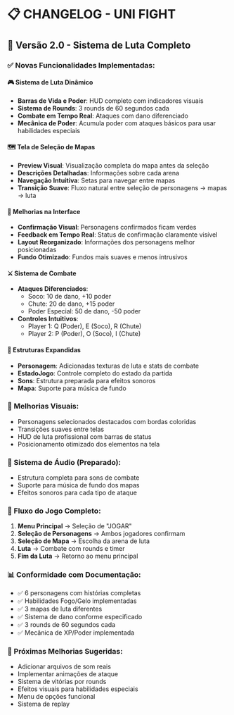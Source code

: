 # 📋 CHANGELOG - UNI FIGHT

## 🚀 Versão 2.0 - Sistema de Luta Completo

### ✅ Novas Funcionalidades Implementadas:

#### 🎮 Sistema de Luta Dinâmico
- **Barras de Vida e Poder**: HUD completo com indicadores visuais
- **Sistema de Rounds**: 3 rounds de 60 segundos cada
- **Combate em Tempo Real**: Ataques com dano diferenciado
- **Mecânica de Poder**: Acumula poder com ataques básicos para usar habilidades especiais

#### 🗺️ Tela de Seleção de Mapas
- **Preview Visual**: Visualização completa do mapa antes da seleção
- **Descrições Detalhadas**: Informações sobre cada arena
- **Navegação Intuitiva**: Setas para navegar entre mapas
- **Transição Suave**: Fluxo natural entre seleção de personagens → mapas → luta

#### 🎯 Melhorias na Interface
- **Confirmação Visual**: Personagens confirmados ficam verdes
- **Feedback em Tempo Real**: Status de confirmação claramente visível
- **Layout Reorganizado**: Informações dos personagens melhor posicionadas
- **Fundo Otimizado**: Fundos mais suaves e menos intrusivos

#### ⚔️ Sistema de Combate
- **Ataques Diferenciados**:
  - Soco: 10 de dano, +10 poder
  - Chute: 20 de dano, +15 poder
  - Poder Especial: 50 de dano, -50 poder
- **Controles Intuitivos**:
  - Player 1: Q (Poder), E (Soco), R (Chute)
  - Player 2: P (Poder), O (Soco), I (Chute)

#### 🔧 Estruturas Expandidas
- **Personagem**: Adicionadas texturas de luta e stats de combate
- **EstadoJogo**: Controle completo do estado da partida
- **Sons**: Estrutura preparada para efeitos sonoros
- **Mapa**: Suporte para música de fundo

### 🎨 Melhorias Visuais:
- Personagens selecionados destacados com bordas coloridas
- Transições suaves entre telas
- HUD de luta profissional com barras de status
- Posicionamento otimizado dos elementos na tela

### 🎵 Sistema de Áudio (Preparado):
- Estrutura completa para sons de combate
- Suporte para música de fundo dos mapas
- Efeitos sonoros para cada tipo de ataque

### 🔄 Fluxo do Jogo Completo:
1. **Menu Principal** → Seleção de "JOGAR"
2. **Seleção de Personagens** → Ambos jogadores confirmam
3. **Seleção de Mapa** → Escolha da arena de luta
4. **Luta** → Combate com rounds e timer
5. **Fim da Luta** → Retorno ao menu principal

### 📊 Conformidade com Documentação:
- ✅ 6 personagens com histórias completas
- ✅ Habilidades Fogo/Gelo implementadas
- ✅ 3 mapas de luta diferentes
- ✅ Sistema de dano conforme especificado
- ✅ 3 rounds de 60 segundos cada
- ✅ Mecânica de XP/Poder implementada

### 🎯 Próximas Melhorias Sugeridas:
- Adicionar arquivos de som reais
- Implementar animações de ataque
- Sistema de vitórias por rounds
- Efeitos visuais para habilidades especiais
- Menu de opções funcional
- Sistema de replay 